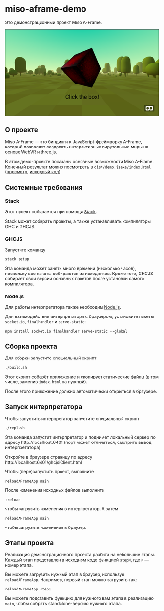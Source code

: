 # miso-aframe-demo

Это демонстрационный проект Miso A-Frame.

![Демо Miso + A-Frame.](/images/miso-aframe-demo-screenshot.png)

## О проекте

Miso A-Frame — это биндинги к JavaScript-фреймворку A-Frame,
который позволяет создавать интерактивные вирутальные миры
на основе WebVR и three.js.

В этом демо-проекте показаны основные возможности Miso A-Frame.
Конечный результат можно посмотреть в
`dist/demo.jsexe/index.html`
([просмотр][miso-aframe-demo-view], [исходный код][miso-aframe-demo-src]).

[miso-aframe-demo-view]: https://fizruk.github.io/fpconf-2017-talk/miso-aframe-demo/dist/demo.jsexe/index.html
[miso-aframe-demo-src]:  /miso-aframe-demo/dist/demo.jsexe/index.html

## Системные требования

### Stack

Этот проект собирается при помощи [Stack](https://www.haskellstack.org).

Stack может собирать проекты, а также устанавливать компиляторы GHC и GHCJS.

### GHCJS

Запустите команду

```
stack setup
```

Эта команда может занять много времени (несколько часов),
поскольку все пакеты собираются из исходников.
Кроме того, GHCJS собирает свои версии основных пакетов после установки
самого компилятора.

### Node.js

Для работы интерпретатора также необходим [Node.js](https://nodejs.org/en/).

Для взаимодействия интерпретатора с браузером, установите пакеты
`socket.io`, `finalhandler` и `serve-static`:

```
npm install socket.io finalhandler serve-static --global
```

## Сборка проекта

Для сборки запустите специальный скрипт

```
./build.sh
```

Этот скрипт соберёт приложение и скопирует статические файлы
(в том числе, заменив `index.html` на нужный).

После этого приложение должно автоматически открыться в браузере.

## Запуск интерпретатора

Чтобы запустить интерпретатор запустите специальный скрипт

```
./repl.sh
```

Эта команда запустит интерпретатор и поднимет локальный сервер
по адресу http://localhost:6401 (порт может отличаться, смотрите вывод интерпретатора).

Откройте в браузере страницу по адресу http://localhost:6401/ghcjsiClient.html

Чтобы (пере)запустить проект, выполните

```
reloadAFrameApp main
```

После изменения исходных файлов выполните

```
:reload
```

чтобы загрузить изменения в интерпретатор.
А затем

```
reloadAFrameApp main
```

чтобы загрузить изменения в браузер.

## Этапы проекта

Реализация демонстрационного проекта разбита на небольшие этапы.
Каждый этап представлен в исходном коде функцией `stepN`, где `N` — номер этапа.

Вы можете загрузить нужный этап в браузер, используя `reloadAFrameApp`.
Например, первый этап можно загрузить так:

```
reloadAFrameApp step1
```

Вы можете подставить функцию для нужного вам этапа в реализацию `main`,
чтобы собрать standalone-версию нужного этапа.
